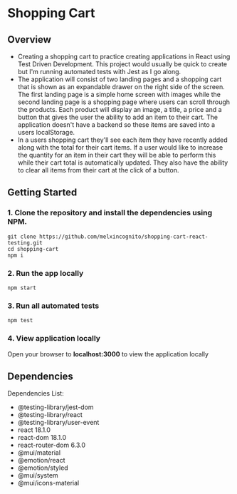 # Shopping Cart

## Overview

<ul>
    <li> Creating a shopping cart to practice creating applications in React using Test Driven Development. This project would usually be quick to create but I'm running automated tests with Jest as I go along.</li>
    <li>The application will consist of two landing pages and a shopping cart that is shown as an expandable drawer on the right side of the screen. The first landing page is a simple home screen with images while the second landing page is a shopping page where users can scroll through the products. Each product will display an image, a title, a price and a button that gives the user the ability to add an item to their cart. The application doesn't have a backend so these items are saved into a users localStorage.</li>
    <li>In a users shopping cart they'll see each item they have recently added along with the total for their cart items. If a user would like to increase the quantity for an item in their cart they will be able to perform this while their cart total is automatically updated. They also have the ability to clear all items from their cart at the click of a button.</li>

</ul>

## Getting Started

### 1. Clone the repository and install the dependencies using NPM.

```
git clone https://github.com/melxincognito/shopping-cart-react-testing.git
cd shopping-cart
npm i
```

### 2. Run the app locally

```
npm start
```

### 3. Run all automated tests

```
npm test
```

### 4. View application locally

Open your browser to <b>localhost:3000</b> to view the application locally

## Dependencies

Dependencies List:

<ul>
    <li>@testing-library/jest-dom</li>
    <li>@testing-library/react</li>
    <li>@testing-library/user-event </li>
    <li>react 18.1.0 </li>
    <li>react-dom 18.1.0 </li>
    <li>react-router-dom 6.3.0 </li>
    <li>@mui/material </li>
    <li>@emotion/react </li>
    <li>@emotion/styled </li>
    <li>@mui/system </li>
    <li>@mui/icons-material </li>
</ul>
